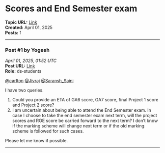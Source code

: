 # Scores and End Semester exam
**Topic URL:** [Link](https://discourse.onlinedegree.iitm.ac.in/t/scores-and-end-semester-exam/171473)  
**Created:** April 01, 2025  
**Posts:** 1  

---

### Post #1 by **Yogesh**
*April 01, 2025, 01:52 UTC*  
**Post URL:** [Link](https://discourse.onlinedegree.iitm.ac.in/t/scores-and-end-semester-exam/171473/1)  
**Role:**  ds-students

[@carlton](https://discourse.onlinedegree.iitm.ac.in/u/carlton) [@Jivraj](https://discourse.onlinedegree.iitm.ac.in/u/jivraj) [@Saransh\_Saini](https://discourse.onlinedegree.iitm.ac.in/u/saransh_saini)

I have two queries.

1. Could you provide an ETA of GA6 score, GA7 score, final Project 1 score and Project 2 score?
2. I am uncertain about being able to attend the End Semester exam. In case I choose to take the end semester exam next term, will the project scores and ROE score be carried forward to the next term? I don’t know if the marking scheme will change next term or if the old marking scheme is followed for such cases.

Please let me know if possible.

---
